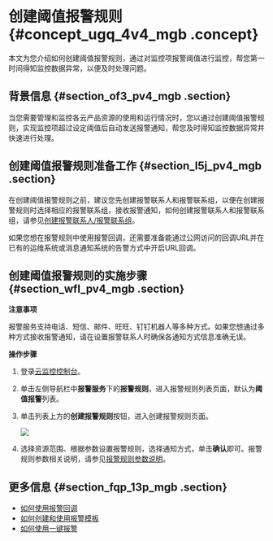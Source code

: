 # 创建阈值报警规则 {#concept_ugq_4v4_mgb .concept}

本文为您介绍如何创建阈值报警规则，通过对监控项报警阈值进行监控，帮您第一时间得知监控数据异常，以便及时处理问题。

## 背景信息 {#section_of3_pv4_mgb .section}

当您需要管理和监控各云产品资源的使用和运行情况时，您以通过创建阈值报警规则，实现监控项超过设定阈值后自动发送报警通知，帮您及时得知监控数据异常并快速进行处理。

## 创建阈值报警规则准备工作 {#section_l5j_pv4_mgb .section}

在创建阈值报警规则之前，建议您先创建报警联系人和报警联系组，以便在创建报警规则时选择相应的报警联系组，接收报警通知，如何创建报警联系人和报警联系组，请参见[创建报警联系人/报警联系组](intl.zh-CN/用户指南/报警服务/报警联系人/创建报警联系人__报警联系组.md#)。

如果您想在报警规则中使用报警回调，还需要准备能通过公网访问的回调URL并在已有的运维系统或消息通知系统的告警方式中开启URL回调。

## 创建阈值报警规则的实施步骤 {#section_wfl_pv4_mgb .section}

 **注意事项** 

报警服务支持电话、短信、邮件、旺旺、钉钉机器人等多种方式。如果您想通过多种方式接收报警通知，请在设置报警联系人时确保各通知方式信息准确无误。

 **操作步骤** 

1.  登录[云监控控制台](https://cms-intl.console.aliyun.com)。
2.  单击左侧导航栏中**报警服务**下的**报警规则**，进入报警规则列表页面，默认为**阈值报警**列表。
3.  单击列表上方的**创建报警规则**按钮，进入创建报警规则页面。

    ![](http://static-aliyun-doc.oss-cn-hangzhou.aliyuncs.com/assets/img/111649/155859553937632_zh-CN.png)

4.  选择资源范围、根据参数设置报警规则，选择通知方式，单击**确认**即可。报警规则参数相关说明，请参见[报警规则参数说明](intl.zh-CN/用户指南/报警服务/报警规则/报警规则参数说明.md#)。

## 更多信息 {#section_fqp_13p_mgb .section}

-   [如何使用报警回调](intl.zh-CN/用户指南/报警服务/报警规则/使用报警回调.md#)
-   [如何创建和使用报警模板](intl.zh-CN/用户指南/报警服务/创建报警模板.md#)
-   [如何使用一键报警](intl.zh-CN/用户指南/报警服务/使用一键报警.md#)

